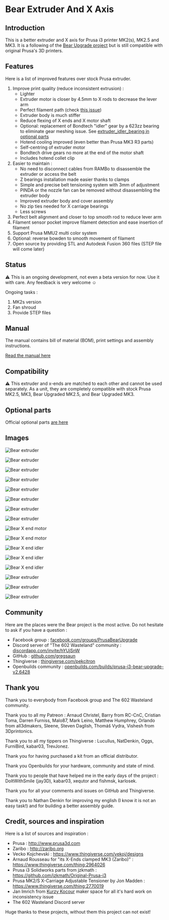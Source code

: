 # Bear Extruder And X Axis



## Introduction

This is a better extruder and X axis for Prusa i3 printer MK2(s), MK2.5 and MK3. It is a following of the [Bear Upgrade project](https://github.com/gregsaun/prusa_i3_bear_upgrade) but is still compatible with original Prusa's 3D printers.



## Features

Here is a list of improved features over stock Prusa extruder.

1. Improve print quality (reduce inconsistent extrusion) : 
   * Lighter
   * Extruder motor is closer by 4.5mm to X rods to decrease the lever arm
   * Perfect filament path (check [this issue](https://github.com/prusa3d/Original-Prusa-i3/issues/51))
   * Extruder body is much stiffer
   * Reduce flexing of X ends and X motor shaft
   * Optional: replacement of Bondtech "idler" gear by a 623zz bearing to eliminate gear meshing issue. See [extruder_idler_bearing in optional parts](optional_parts/extruder_idler_bearing)
   * Hotend cooling improved (even better than Prusa MK3 R3 parts)
   * Self-centring of extruder motor
   * Bondtech drive gears no more at the end of the motor shaft
   * Includes hotend collet clip
1. Easier to maintain : 
   * No need to disconnect cables from RAMBo to disassemble the extruder or access the belt
   * Z bearings installation made easier thanks to clamps
   * Simple and precise belt tensioning system with 3mm of adjustment
   * PINDA or the nozzle fan can be removed without disassembling the extruder body
   * Improved extruder body and cover assembly
   * No zip ties needed for X carriage bearings
   * Less screws
1. Perfect belt alignment and closer to top smooth rod to reduce lever arm
1. Filament sensor pocket improve filament detection and ease insertion of filament
1. Support Prusa MMU2 multi color system
1. Optional: reverse bowden to smooth movement of filament
1. Open source by providing STL and Autodesk Fusion 360 files (STEP file will come later)



## Status

:warning: This is an ongoing development, not even a beta version for now. Use it with care. Any feedback is very welcome :relaxed:

Ongoing tasks :
1. MK2s version
1. Fan shroud
1. Provide STEP files



## Manual

The manual contains bill of material (BOM), print settings and assembly instructions.

[Read the manual here](manual/)



## Compatibility

:warning: This extruder and x-ends are matched to each other and cannot be used separately. As a unit, they are completely compatible with stock Prusa MK2.5, MK3, Bear Upgraded MK2.5, and Bear Upgraded MK3.



## Optional parts

Official optional parts [are here](optional_parts)



## Images

![Bear extruder](doc/photos/5D3_4551.jpg)

![Bear extruder](doc/photos/5D3_4534.jpg)

![Bear extruder](doc/photos/5D3_4488.jpg)

![Bear extruder](doc/photos/5D3_4495.jpg)

![Bear extruder](doc/photos/5D3_4497.jpg)

![Bear extruder](doc/photos/5D3_4505.jpg)

![Bear extruder](doc/photos/5D3_2248.jpg)

![Bear extruder](doc/photos/5D3_2262.jpg)

![Bear X end motor](doc/photos/5D3_4117.jpg)

![Bear X end motor](doc/photos/5D3_4108.jpg)

![Bear X end idler](doc/photos/5D3_4113.jpg)

![Bear X end idler](doc/photos/5D3_4116.jpg)

![Bear X end idler](doc/photos/5D3_4467.jpg)

![Bear extruder](doc/photos/5D3_4537.jpg)

![Bear extruder](doc/photos/5D3_4540.jpg)

![Bear extruder](doc/photos/5D3_2245.jpg)


## Community

Here are the places were the Bear project is the most active. Do not hesitate to ask if you have a question :

* Facebook group : [facebook.com/groups/PrusaBearUpgrade](https://www.facebook.com/groups/PrusaBearUpgrade)
* Discord server of "The 602 Wasteland" community : [discordapp.com/invite/hYUjSnW](https://discordapp.com/invite/hYUjSnW)
* GitHub : [github.com/gregsaun](https://github.com/gregsaun)
* Thingiverse : [thingiverse.com/pekcitron](https://www.thingiverse.com/pekcitron)
* Openbuilds community : [openbuilds.com/builds/prusa-i3-bear-upgrade-v2.6428](https://openbuilds.com/builds/prusa-i3-bear-upgrade-v2.6428/)



## Thank you

Thank you to everybody from Facebook group and The 602 Wasteland community.

Thank you to all my Patreon : Arnaud Christel, Barry from RC-CnC, Cristian Toma, Darren Furniss, Malo87, Mark Leino, Matthew Humphrey, Orlando from all3dmakers, Sleene, Steven Daglish, Thomáš Vydra, Vishesh from 3Dprintonics.

Thank you to all my tippers on Thingiverse : Lucullus, NatDenkin, Oggs, FurniBird, kabar03, TrevJonez.

Thank you for having purchased a kit from an official distributor.

Thank you Openbuilds for your hardware, community and state of mind.

Thank you to people that have helped me in the early days of the project : DoItWithSmile (jay3D), kabar03, xequtor and fishmsk, karlosek.

Thank you for all your comments and issues on GitHub and Thingiverse.

Thank you to Nathan Denkin for improving my english (I know it is not an easy task!) and for building a better assembly guide.



## Credit, sources and inspiration

Here is a list of sources and inspiration :

* Prusa : http://www.prusa3d.com
* Zaribo : http://zaribo.org
* Vecko Kojchevski : https://www.thingiverse.com/vekoj/designs
* Arnaud Rousseau for "its X-Ends clamped MK3 (Zaribo)" : https://www.thingiverse.com/thing:2964026
* Prusa i3 Solidworks parts from jzkmath : https://github.com/jzkmath/Original-Prusa-i3
* Prusa MK2/S X-Carriage Adjustable Tensioner by Jon Madden : https://www.thingiverse.com/thing:2770019
* Jan Imrich from [Kurzy Kocour](https://www.facebook.com/KurzyKocour/) maker space for all it's hard work on inconsistency issue
* The 602 Wasteland Discord server

Huge thanks to these projects, without them this project can not exist!
